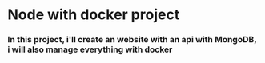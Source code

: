 <h1>Node with docker project</h1>

<h3>In this project, i'll create an website with an api with MongoDB, i will also manage everything with docker</h3>
